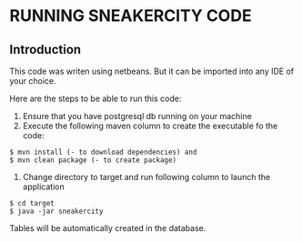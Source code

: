 # RUNNING SNEAKERCITY CODE

## Introduction

This code was writen using netbeans. But it can be imported into any IDE of your choice. 

Here are the steps to be able to run this code:

1. Ensure that you have postgresql db running on your machine
1. Execute the following maven column to create the executable fo the code:
```
$ mvn install (- to download dependencies) and 
$ mvn clean package (- to create package)
```
1. Change directory to target and run following column to launch the application
```
$ cd target
$ java -jar sneakercity
```

Tables will be automatically created in the database.
